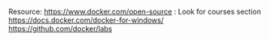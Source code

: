 
Resource:
https://www.docker.com/open-source : Look for courses section
https://docs.docker.com/docker-for-windows/
https://github.com/docker/labs


